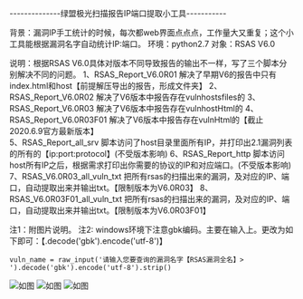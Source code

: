 --------------绿盟极光扫描报告IP端口提取小工具-----------

背景：漏洞IP手工统计的时候，每次都web界面点点点，工作量大又重复；这个小工具能根据漏洞名字自动统计IP:端口。
环境：python2.7
对象：RSAS V6.0

说明：根据RSAS V6.0具体对版本不同导致报告的输出不一样，写了三个脚本分别解决不同的问题。
    1、RSAS_Report_V6.0R01          解决了早期V6的报告中只有index.html和host【前提解压导出的报告，形成文件夹】
    2、RSAS_Report_V6.0R02          解决了V6版本中报告存在vulnhostsfiles的
    3、RSAS_Report_V6.0R03          解决了V6版本中报告存在vulnhostHtml的
    4、RSAS_Report_V6.0R03F01       解决了V6版本中报告存在vulnHtml的【截止2020.6.9官方最新版本】  
    5、RSAS_Report_all_srv          脚本访问了host目录里面所有IP，并打印出2.1漏洞列表的所有的【ip:port:protocol】(不受版本影响)
    6、RSAS_Report_http             脚本访问host所有IP之后，根据需求打印出你需要的协议的IP和对应端口。(不受版本影响)
    7、RSAS_V6.0R03_all_vuln_txt    把所有rsas的扫描出来的漏洞，及对应的IP、端口，自动提取出来并输出txt。【限制版本为V6.0R03】
    8、RSAS_V6.0R03F01_all_vuln_txt 把所有rsas的扫描出来的漏洞，及对应的IP、端口，自动提取出来并输出txt。【限制版本为V6.0R03F01】

注1：附图片说明。
注2: windows环境下注意gbk编码。主要在输入上。更改为如下即可：【.decode('gbk').encode('utf-8')】
    
    vuln_name = raw_input('请输入您要查询的漏洞名字【RSAS漏洞全名】> ').decode('gbk').encode('utf-8').strip()
    
![如图](https://github.com/RayScri/RSAS-V6.0-Report_Out/blob/master/test002.jpg)
![如图](https://github.com/RayScri/RSAS-V6.0-Report_Out/blob/master/test04.jpg)
![如图](https://github.com/RayScri/RSAS-V6.0-Report_Out/blob/master/test05.jpg)

